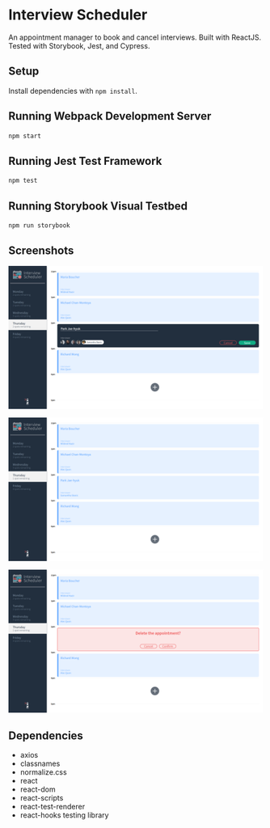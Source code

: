 # Interview Scheduler
An appointment manager to book and cancel interviews. Built with ReactJS. Tested with Storybook, Jest, and Cypress.
## Setup

Install dependencies with `npm install`.

## Running Webpack Development Server

```sh
npm start
```

## Running Jest Test Framework

```sh
npm test
```

## Running Storybook Visual Testbed

```sh
npm run storybook
```

## Screenshots
!["Booking an interview"](https://raw.githubusercontent.com/no-self-required/Scheduler/master/docs/book.png)

!["Confirmed interview"](https://raw.githubusercontent.com/no-self-required/Scheduler/master/docs/confirmed.png)

!["Canceling an interview"](https://raw.githubusercontent.com/no-self-required/Scheduler/master/docs/cancel.png)

## Dependencies
- axios
- classnames
- normalize.css
- react
- react-dom
- react-scripts
- react-test-renderer
- react-hooks testing library


